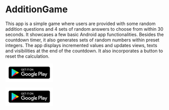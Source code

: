 # AdditionGame

This app is a simple game where users are provided with some random addition questions and 4 sets of random answers to choose from within 30 seconds. It showcases a few basic Android app functionalities. Besides the countdown timer, it also generates sets of random numbers within preset integers. The app displays incremented values and updates views, texts and visibilities at the end of the countdown. It also incorporates a button to reset the calculation.

<a href="https://play.google.com/store/apps/details?id=com.mancng.additiongame&hl=en" target="_blank">
    <img src="resources/google-play-badge150.jpg" />
</a>

<img src="resources/google-play-badge150.jpg"><a href="https://play.google.com/store/apps/details?id=com.mancng.additiongame&hl=en" target="_blank"></a>


<!--[<img src="resources/google-play-badge150.jpg">](https://play.google.com/store/apps/details?id=com.mancng.additiongame&hl=en)-->
 
 